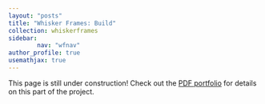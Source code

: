 ```yaml
---
layout: "posts"
title: "Whisker Frames: Build"
collection: whiskerframes
sidebar:
        nav: "wfnav"
author_profile: true
usemathjax: true
---
```


This page is still under construction! Check out the [PDF portfolio](/portfolio.pdf) for details on this part of the project. 